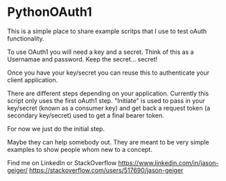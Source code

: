 # PythonOAuth1
This is a simple place to share example scritps that I use to test oAuth functionality.

To use OAuth1 you will need a key and a secret.  Think of this as a Usernamae and password.  Keep the secret... secret!

Once you have your key/secret you can reuse this to authenticate your client application.

There are different steps depending on your application.
Currently this script only uses the first oAuth1 step.  "Initiate" is used to pass in your key/secret (known as a consumer key) and get back a request token (a secondary key/secret) used to get a final bearer token.

For now we just do the initial step.

Maybe they can help somebody out.  They are meant to be very simple examples to show people whom new to a concept.

Find me on LinkedIn or StackOverflow
https://www.linkedin.com/in/jason-geiger/
https://stackoverflow.com/users/517690/jason-geiger
